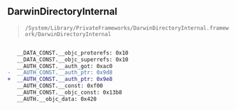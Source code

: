 ## DarwinDirectoryInternal

> `/System/Library/PrivateFrameworks/DarwinDirectoryInternal.framework/DarwinDirectoryInternal`

```diff

   __DATA_CONST.__objc_protorefs: 0x10
   __DATA_CONST.__objc_superrefs: 0x10
   __AUTH_CONST.__auth_got: 0xac0
-  __AUTH_CONST.__auth_ptr: 0x9d8
+  __AUTH_CONST.__auth_ptr: 0x9e8
   __AUTH_CONST.__const: 0xf00
   __AUTH_CONST.__objc_const: 0x13b8
   __AUTH.__objc_data: 0x420

```
